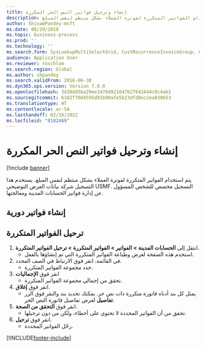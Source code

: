 ```yaml
---
title: إنشاء وترحيل فواتير النص الحر المكررة
description: يتم استخدام الفواتير المتكررة لفوترة العملاء بشكل منتظم لنفس المبلغ.
author: ShivamPandey-msft
ms.date: 08/29/2018
ms.topic: business-process
ms.prod: ''
ms.technology: ''
ms.search.form: SysLookupMultiSelectGrid, CustRecurrenceInvoiceGroup, CustFreeInvoice, CustRecurrenceInvoiceTotals
audience: Application User
ms.reviewer: roschlom
ms.search.region: Global
ms.author: shpandey
ms.search.validFrom: 2016-06-30
ms.dyn365.ops.version: Version 7.0.0
ms.openlocfilehash: 3d30dd5ba29ee34784921047627642644c0c4ab2
ms.sourcegitcommit: 6102f70d4595d01b90afe5b23dfd8ec2ea030653
ms.translationtype: HT
ms.contentlocale: ar-SA
ms.lasthandoff: 02/16/2022
ms.locfileid: "8182469"
---
```

# <a name="generate-and-post-recurring-free-text-invoices"></a>إنشاء وترحيل فواتير النص الحر المكررة

[!include [banner](../../includes/banner.md)]

يتم استخدام الفواتير المتكررة لفوترة العملاء بشكل منتظم لنفس المبلغ. يستخدم هذا التسجيل شركة بيانات العرض التوضيحي USMF. التسجيل مخصص للشخص المسؤول عن إدارة فواتير الحسابات المدينة ومعالجتها.


## <a name="generate-recurring-invoices"></a>إنشاء فواتير دورية

## <a name="post-recurring-invoices"></a>ترحيل الفواتير المتكررة
1. انتقل إلى **الحسابات المدينة > الفواتير > الفواتير المتكررة‬ > ترحيل الفواتير المتكررة‬‬‬**.
    * استخدم هذه الصفحة لعرض وطباعة الفواتير المتكررة التي تم إنشاؤها بالفعل.  
2. في القائمة، انقر فوق الارتباط في الصف المحدد.
    * حدد مجموعة الفواتير المتكررة.  
3. انقر فوق **الإجماليات**
    * تحقق من إجمالي مجموعة الفواتير المتكررة.  
4. انقر فوق **إغلاق**.
    * يمثل كل بند أدناه فاتورة متكررة ذات نص حر. يمكنك تحديد بند والنقر فوق الزر **تفاصيل‬‬** لعرض تفاصيل فاتورة النص الحر.  
5. انقر فوق **التحقق من الصحة**.
    * تحقق من أن الفواتير المحددة لا تحتوي على أخطاء، ولكن من دون ترحيلها.  
6. انقر فوق **ترحيل**.
    * رحّل الفواتير المحددة.  



[!INCLUDE[footer-include](../../../includes/footer-banner.md)]
